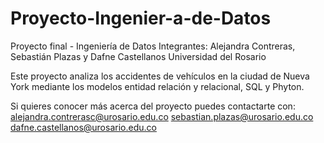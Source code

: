 # Proyecto-Ingenier-a-de-Datos
Proyecto final - Ingeniería de Datos
Integrantes: Alejandra Contreras, Sebastián Plazas y Dafne Castellanos
Universidad del Rosario

Este proyecto analiza los accidentes de vehículos en la ciudad de Nueva York mediante los modelos entidad relación y relacional, SQL y Phyton.

Si quieres conocer más acerca del proyecto puedes contactarte con: 
alejandra.contrerasc@urosario.edu.co 
sebastian.plazas@urosario.edu.co
dafne.castellanos@urosario.edu.co
